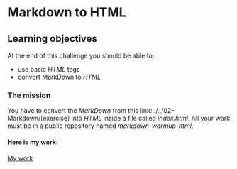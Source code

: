# Markdown to HTML

## Learning objectives

At the end of this challenge you should be able to:

* use basic *HTML* tags
* convert MarkDown to *HTML*


### The mission

You have to convert the *MarkDown* from this link:../../02-Markdown/[exercise]
into *HTML* inside a file called _index.html_. All your work must be in a public
repository named _markdown-warmup-html_.

#### Here is my work:

 [My work](https://gemahonesta.github.io/markdown-warmup-html-css/)
  
